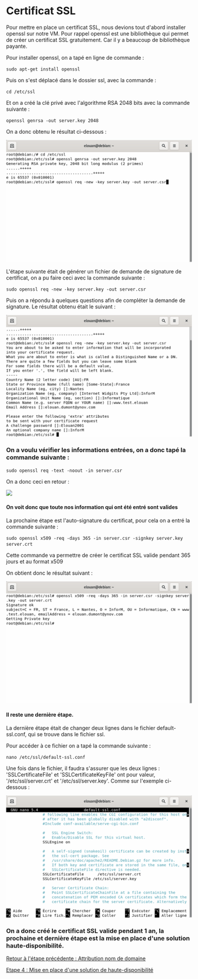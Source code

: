# Certificat SSL

Pour mettre en place un certificat SSL, nous devions tout d'abord installer openssl sur notre VM. Pour rappel openssl est une bibliothèque qui permet de créer un certificat SSL gratuitement. Car il y a beaucoup de bibliothèque payante.

Pour installer openssl, on a tapé en ligne de commande :

```
sudo apt-get install openssl
```

Puis on s'est déplacé dans le dossier ssl, avec la commande :

```
cd /etc/ssl
```

Et on a créé la clé privé avec l'algorithme RSA 2048 bits avec la commande suivante :

```
openssl genrsa -out server.key 2048
```

On a donc obtenu le résultat ci-dessous :

![](https://github.com/kevinguyodo/Linux-deuxieme-annee/blob/main/TP2/IMG/cr%C3%A9ation_cl%C3%A9_serveur.png)

L'étape suivante était de générer un fichier de demande de signature de certificat, on a pu faire ceci avec la commande suivante :

```
sudo openssl req -new -key server.key -out server.csr
```

Puis on a répondu à quelques questions afin de compléter la demande de signature. Le résultat obtenu était le suivant :

![](https://github.com/kevinguyodo/Linux-deuxieme-annee/blob/main/TP2/IMG/demande_de_signature.png)

### On a voulu vérifier les informations entrées, on a donc tapé la commande suivante :

```
sudo openssl req -text -noout -in server.csr
```

On a donc ceci en retour : 

![](https://github.com/kevinguyodo/Linux-deuxieme-annee/blob/main/TP2/IMG/verification_donn%C3%A9es.png)

#### On voit donc que toute nos information qui ont été entré sont valides

La prochaine étape est l'auto-signature du certificat, pour cela on a entré la commande suivante :

```
sudo openssl x509 -req -days 365 -in server.csr -signkey server.key server.crt
```

Cette commande va permettre de créer le certificat SSL valide pendant 365 jours et au format x509

On obtient donc le résultat suivant :

![](https://github.com/kevinguyodo/Linux-deuxieme-annee/blob/main/TP2/IMG/ssl_signature.png)

#### Il reste une dernière étape.

La dernière étape était de changer deux lignes dans le fichier default-ssl.conf, qui se trouve dans le fichier ssl.

Pour accéder à ce fichier on a tapé la commande suivante :

```
nano /etc/ssl/default-ssl.conf
```

Une fois dans le fichier, il faudra s'assurer que les deux lignes : 'SSLCertificateFile' et 'SSLCertificateKeyFile' ont pour valeur, '/etc/ssl/server.crt' et '/etc/ssl/server.key'. Comme sur l'exemple ci-dessous :

![](https://github.com/kevinguyodo/Linux-deuxieme-annee/blob/main/TP2/IMG/ssl_conf.png)

### On a donc créé le certificat SSL valide pendant 1 an, la prochaine et dernière étape est la mise en place d'une solution haute-disponibilité.

[Retour à l'étape précédente : Attribution nom de domaine](https://github.com/kevinguyodo/Linux-deuxieme-annee/blob/main/TP2/DNS.md)

[Etape 4 : Mise en place d'une solution de haute-disponibilité](https://github.com/kevinguyodo/Linux-deuxieme-annee/blob/main/TP2/Haute%20disponibilit%C3%A9.md)

